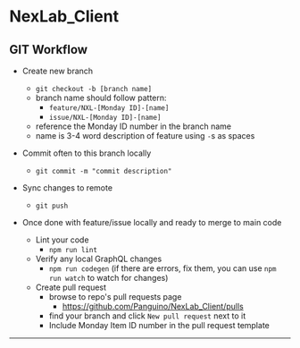 # NexLab_Client

## GIT Workflow

-   Create new branch

    -   `git checkout -b [branch name]`
    -   branch name should follow pattern:
        -   `feature/NXL-[Monday ID]-[name]`
        -   `issue/NXL-[Monday ID]-[name]`
    -   reference the Monday ID number in the branch name
    -   name is 3-4 word description of feature using `-`s as spaces

-   Commit often to this branch locally

    -   `git commit -m "commit description"`

-   Sync changes to remote

    -   `git push`

-   Once done with feature/issue locally and ready to merge to main code
    -   Lint your code
        -   `npm run lint`
    -   Verify any local GraphQL changes
        -   `npm run codegen` (if there are errors, fix them, you can use `npm run watch` to watch for changes)
    -   Create pull request
        -   browse to repo's pull requests page
            -   https://github.com/Panguino/NexLab_Client/pulls
        -   find your branch and click `New pull request` next to it
        -   Include Monday Item ID number in the pull request template

---

